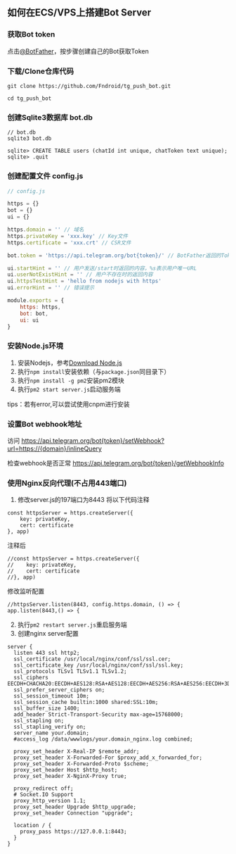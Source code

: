 ## 如何在ECS/VPS上搭建Bot Server

### 获取Bot token

点击[@BotFather](https://telegram.me/BotFather)，按步骤创建自己的Bot获取Token

### 下载/Clone仓库代码

```
git clone https://github.com/Fndroid/tg_push_bot.git

cd tg_push_bot
```

### 创建Sqlite3数据库 bot.db

```
// bot.db
sqlite3 bot.db

sqlite> CREATE TABLE users (chatId int unique, chatToken text unique);
sqlite> .quit
```

### 创建配置文件 config.js

```js
// config.js

https = {}
bot = {}
ui = {}

https.domain = '' // 域名
https.privateKey = 'xxx.key' // Key文件
https.certificate = 'xxx.crt' // CSR文件

bot.token = 'https://api.telegram.org/bot{token}/' // BotFather返回的Token，以/结尾

ui.startHint = '' // 用户发送/start时返回的内容，%s表示用户唯一URL
ui.userNotExistHint = '' // 用户不存在时的返回内容
ui.httpsTestHint = 'hello from nodejs with https'
ui.errorHint = '' // 错误提示

module.exports = {
    https: https,
    bot: bot,
    ui: ui
}
```

### 安装Node.js环境

1. 安装Nodejs，参考[Download Node.js](https://nodejs.org/en/download/current/)
2. 执行``npm install``安装依赖（与``package.json``同目录下）
3. 执行``npm install -g pm2``安装pm2模块
4. 执行``pm2 start server.js``启动服务端

tips：若有error,可以尝试使用cnpm进行安装

### 设置Bot webhook地址

访问 https://api.telegram.org/bot{token}/setWebhook?url=https://{domain}/inlineQuery

检查webhook是否正常 https://api.telegram.org/bot{token}/getWebhookInfo

### 使用Nginx反向代理(不占用443端口)


1. 修改server.js的197端口为8443
将以下代码注释
```
const httpsServer = https.createServer({
    key: privateKey,
    cert: certificate
}, app)
```
注释后
```
//const httpsServer = https.createServer({
//    key: privateKey,
//    cert: certificate
//}, app)
```
修改监听配置
```
//httpsServer.listen(8443, config.https.domain, () => {
app.listen(8443,() => {
```

2. 执行``pm2 restart server.js``重启服务端
3. 创建nginx server配置
```
server {
  listen 443 ssl http2;
  ssl_certificate /usr/local/nginx/conf/ssl/ssl.cer;
  ssl_certificate_key /usr/local/nginx/conf/ssl/ssl.key;
  ssl_protocols TLSv1 TLSv1.1 TLSv1.2;
  ssl_ciphers EECDH+CHACHA20:EECDH+AES128:RSA+AES128:EECDH+AES256:RSA+AES256:EECDH+3DES:RSA+3DES:!MD5;
  ssl_prefer_server_ciphers on;
  ssl_session_timeout 10m;
  ssl_session_cache builtin:1000 shared:SSL:10m;
  ssl_buffer_size 1400;
  add_header Strict-Transport-Security max-age=15768000;
  ssl_stapling on;
  ssl_stapling_verify on;
  server_name your.domain;
  #access_log /data/wwwlogs/your.domain_nginx.log combined;
  
  proxy_set_header X-Real-IP $remote_addr;
  proxy_set_header X-Forwarded-For $proxy_add_x_forwarded_for;
  proxy_set_header X-Forwarded-Proto $scheme;
  proxy_set_header Host $http_host;
  proxy_set_header X-NginX-Proxy true;

  proxy_redirect off;
  # Socket.IO Support
  proxy_http_version 1.1;
  proxy_set_header Upgrade $http_upgrade;
  proxy_set_header Connection "upgrade";

  location / {
    proxy_pass https://127.0.0.1:8443;
  }
}
```
